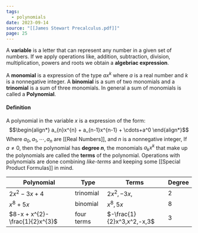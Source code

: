 ```yaml
---
tags:
  - polynomials
date: 2023-09-14
source: "[[James Stewart Precalculus.pdf]]"
page: 25
---
```

A **variable** is a letter that can represent any number in a given set of numbers. If we apply operations like, addition, subtraction, division, multiplication, powers and roots we obtain a **algebriac expression**.

A **monomial** is a expression of the type $ax^k$ where $a$ is a real number and $k$ is a nonnegative integer. A **binomial** is a sum of two monomials and a **trinomial** is a sum of three monomials. In general a sum of monomials is called a **Polynomial**.
#### Definition
A polynomial in the variable $x$ is a expression of the form:
$$\begin{align*}
a_{n}x^{n} + a_{n-1}x^{n-1} + \cdots+a^0
\end{align*}$$
Where $a_{0}, a_{1}, \cdots, a_{n}$ are [[Real Numbers]], and $n$ is a nonnegative integer, If $a \neq 0$, then the polynomial has **degree $n$**, the monomials $a_{k}x^{k}$ that make up the polynomials are called the **terms** of the polynomial. Operations with polynomials are done combining *like-terms* and keeping some [[Special Product Formulas]] in mind.

| Polynomial                      | Type       | Terms                      | Degree |
| ------------------------------- | ---------- | -------------------------- | ------ |
| $2x^{2}-3x + 4$                 | trinomial  | $2x^{2},-3x,$              | 2      |
| $x^{8} + 5x$                    | binomial   | $x^{8},5x$                 | 8      |
| $8-x + x^{2}- \frac{1}{2}x^{3}$ | four terms | $-\frac{1}{2}x^3,x^2,-x,3$ | 3      |
 